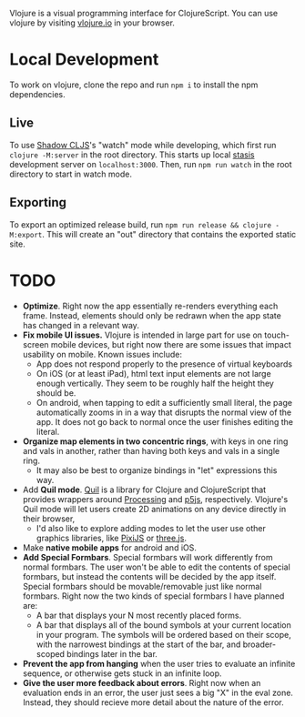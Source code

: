 Vlojure is a visual programming interface for ClojureScript. You can use vlojure by visiting [vlojure.io](https://vlojure.io) in your browser.


# Local Development
To work on vlojure, clone the repo and run `npm i` to install the npm dependencies.

## Live
To use [Shadow CLJS](https://github.com/thheller/shadow-cljs)'s "watch" mode while developing, which first run `clojure -M:server` in the root directory. This starts up local [stasis](https://github.com/magnars/stasis) development server on `localhost:3000`. Then, run `npm run watch` in the root directory to start  in watch mode.

## Exporting
To export an optimized release build,  run `npm run release && clojure -M:export`. This will create an "out" directory that contains the exported static site.


# TODO
* **Optimize**. Right now the app essentially re-renders everything each frame. Instead, elements should only be redrawn when the app state has changed in a relevant way.
* **Fix mobile UI issues.** Vlojure is intended in large part for use on touch-screen mobile devices, but right now there are some issues that impact usability on mobile. Known issues include:
  * App does not respond properly to the presence of virtual keyboards
  * On iOS (or at least iPad), html  text input elements are not large enough vertically. They seem to be roughly half the height they should be.
  * On android, when tapping to edit a sufficiently small literal, the page automatically zooms in in a way that disrupts the normal view of the app. It does not go back to normal once the user finishes editing the literal.
* **Organize map elements in two concentric rings**, with keys in one ring and vals in another, rather than having both keys and vals in a single ring.
  * It may also be best to organize bindings in "let" expressions this way.
* Add **Quil mode**. [Quil](https://github.com/quil/quil) is a library for Clojure and ClojureScript that provides wrappers around [Processing](https://github.com/processing/processing) and [p5js](https://github.com/processing/p5.js), respectively. Vlojure's Quil mode will let users create 2D animations on any device directly in their browser,
  * I'd also like to explore adding modes to let the user use other graphics libraries, like [PixiJS](https://github.com/pixijs/pixijs) or [three.js](https://github.com/mrdoob/three.js/).
* Make **native mobile apps** for android and iOS.
* **Add Special Formbars**. Special formbars will work differently from normal formbars. The user won't be able to edit the contents of special formbars, but instead the contents will be decided by the app itself. Special formbars should be movable/removable just like normal formbars. Right now the two kinds of special formbars I have planned are: 
  * A bar that displays your N most recently placed forms.
  * A bar that displays all of the bound symbols at your current location in your program. The symbols will be ordered based on their scope, with the narrowest bindings at the start of the bar, and broader-scoped bindings later in the bar.
* **Prevent the app from hanging** when the user tries to evaluate an infinite sequence, or otherwise gets stuck in an infinite loop.
* **Give the user more feedback about errors**. Right now when an evaluation ends in an error, the user just sees a big "X" in the eval zone. Instead, they should recieve more detail about the nature of the error.
